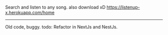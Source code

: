 Search and listen to any song. also download xD
https://listenup-x.herokuapp.com/home

----------
Old code, buggy.
todo: Refactor in NextJs and NestJs.
